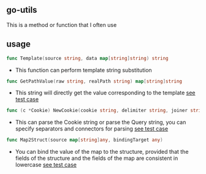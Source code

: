 ## go-utils

This is a method or function that I often use


## usage

```go
func Template(source string, data map[string]string) string
```
- This function can perform template string substitution


```go
func GetPathValue(raw string, realPath string) map[string]string
```
- This string will directly get the value corresponding to the template [see test case](./utils/utils_test.go)

```go
func (c *Cookie) NewCookie(cookie string, delimiter string, joiner string) *Cookie
```
- This can parse the Cookie string or parse the Query string, you can specify separators and connectors for parsing [see test case](utils/utils_test.go#L22)


```go
func Map2Struct(source map[string]any, bindingTarget any)
```
- You can bind the value of the map to the structure, provided that the fields of the structure and the fields of the map are consistent in lowercase [see test case](./utils/utils_test.go#L40)


